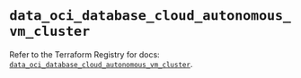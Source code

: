 # `data_oci_database_cloud_autonomous_vm_cluster`

Refer to the Terraform Registry for docs: [`data_oci_database_cloud_autonomous_vm_cluster`](https://registry.terraform.io/providers/hashicorp/oci/7.19.0/docs/data-sources/database_cloud_autonomous_vm_cluster).
